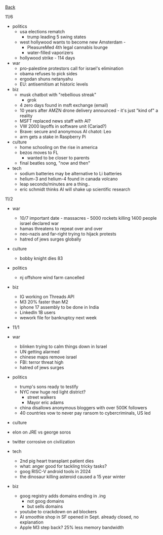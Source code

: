 [Back](./index.md)

11/6
- politics
  - usa elections rematch
    - trump leading 5 swing states
  - west hollywood wants to become new Amsterdam -
    - PleasureMed 4th legal cannabis lounge
    - water-filled vaporizers
  - hollywood strike - 114 days
- war
  - pro-palestine protestors call for israel's elimination
  - obama refuses to pick sides
  - ergodan shuns netanyahu
  - EU: antisemitism at historic levels
- biz
  - musk chatbot with "rebellious streak"
    - grok
  - 4 zero days found in msft exchange (email)
  - 10 years after AMZN drone delivery announced - it's just "kind of" a reality
  - MSFT replaced news staff with AI?
  - VW 2000 layoffs in software unit (Cariad?)
  - Brave: secure and anonymous AI chatot: Leo
  - arm gets a stake in Raspberry Pi
- culture
  - home schooling on the rise in america
  - bezos moves to FL
    - wanted to be closer to parents
  - final beatles song, "now and then"
- tech
  - sodium batteries may be alternative to Li batteries
  - helium-3 and helium-4 found in canada volcano
  - leap seconds/minutes are a thing..
  - eric schmidt thinks AI will shake up scientific research

11/2
- war
  - 10/7 important date - massacres - 5000 rockets killing 1400 people israel declared war
  - hamas threatens to repeat over and over
  - neo-nazis and far-right trying to hijack protests
  - hatred of jews surges globally
- culture
  - bobby knight dies 83
- politics
  - nj offshore wind farm cancelled
- biz
  - IG working on Threads API
  - M3 20% faster than M2
  - iphone 17 assembly to be done in India
  - LinkedIn 1B users
  - wework file for bankruptcy next week

- 11/1
- war
  - blinken trying to calm things down in Israel
  - UN getting alarmed
  - chinese maps remove israel
  - FBI: terror threat high
  - hatred of jews surges
- politics
  - trump's sons ready to testify
  - NYC new huge red light district?
    - street walkers
    - Mayor eric adams
  - china disallows anonymous bloggers with over 500K followers
  - 40 countries vow to never pay ransom to cybercriminals, US led
- culture
 - elon on JRE vs george soros
  - twitter corrosive on civilization
- tech
  - 2nd pig heart transplant patient dies
  - what: anger good for tackling tricky tasks?
  - goog RISC-V android tools in 2024
  - the dinosaur killing asteroid caused a 15 year winter
- biz
  - goog registry adds domains ending in .ing
    - not goog domains
    - but sells domains
  - youtube to crackdown on ad blockers
  - AI smoothie shop in SF opened in Sept.  already closed, no explanation
  - Apple M3 step back?  25% less memory bandwidth